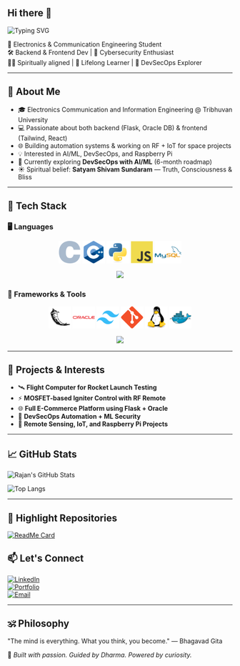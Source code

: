 ## Hi there 👋

<!--
**rajan-sarkar/rajan-sarkar** is a ✨ _special_ ✨ repository because its `README.md` (this file) appears on your GitHub profile.

Here are some ideas to get you started:

- 🔭 I’m currently working on ...
- 🌱 I’m currently learning ...
- 👯 I’m looking to collaborate on ...
- 🤔 I’m looking for help with ...
- 💬 Ask me about ...
- 📫 How to reach me: ...
- 😄 Pronouns: ...
- ⚡ Fun fact: ...
-->
![Typing SVG](https://readme-typing-svg.demolab.com/?lines=🔱+NAMASTE🙏+I’m+Rajan+Pandey;Full+Stack+Dev+⚙️+||+Cybersecurity+Explorer+🔐;Engineering+the+Future+with+Code+%26+Consciousness+🧘‍♂️✨&center=true&width=1000&height=70&color=00FFFF&vCenter=true&size=25&duration=1000&pause=500)



🚀 Electronics & Communication Engineering Student  
🛠️ Backend & Frontend Dev | 🔐 Cybersecurity Enthusiast  
🧘‍♂️ Spiritually aligned | 🧠 Lifelong Learner | 🧬 DevSecOps Explorer  


---

## 🧩 About Me

- 🎓 Electronics Communication and Information Engineering @ Tribhuvan University  
- 💻 Passionate about both backend (Flask, Oracle DB) & frontend (Tailwind, React)
- 🌐 Building automation systems & working on RF + IoT for space projects  
- 💡 Interested in AI/ML, DevSecOps, and Raspberry Pi  
- 🔭 Currently exploring **DevSecOps with AI/ML** (6-month roadmap)  
- ☀️ Spiritual belief: **Satyam Shivam Sundaram** — Truth, Consciousness & Bliss

---

## 🧠 Tech Stack

### 🖥️ Languages

<p align="center">
  <img src="https://raw.githubusercontent.com/devicons/devicon/master/icons/c/c-original.svg" alt="C" width="50" height="50"/>
  <img src="https://raw.githubusercontent.com/devicons/devicon/master/icons/cplusplus/cplusplus-original.svg" alt="C++" width="50" height="50"/>
  <img src="https://raw.githubusercontent.com/devicons/devicon/master/icons/python/python-original.svg" alt="Python" width="50" height="50"/>
  <img src="https://raw.githubusercontent.com/devicons/devicon/master/icons/javascript/javascript-original.svg" alt="JavaScript" width="50" height="50"/>
  <img src="https://raw.githubusercontent.com/devicons/devicon/master/icons/mysql/mysql-original-wordmark.svg" alt="SQL" width="60" height="50"/>
</p>

<p align="center">
  <img src="https://readme-typing-svg.demolab.com/?lines=C+💻;C+++🧠;Python+🐍;JavaScript+✨;SQL+📊&center=true&width=500&height=40&color=0F9D58&vCenter=true&size=20&duration=1000&pause=500" />
</p>


### 🧰 Frameworks & Tools

<p align="center">
  <img src="https://raw.githubusercontent.com/devicons/devicon/master/icons/flask/flask-original.svg" alt="Flask" width="50" height="50"/>
  <img src="https://raw.githubusercontent.com/devicons/devicon/master/icons/oracle/oracle-original.svg" alt="Oracle" width="50" height="50"/>
  <img src="https://raw.githubusercontent.com/devicons/devicon/master/icons/tailwindcss/tailwindcss-plain.svg" alt="Tailwind CSS" width="50" height="50"/>
  <img src="https://raw.githubusercontent.com/devicons/devicon/master/icons/git/git-original.svg" alt="Git" width="50" height="50"/>
  <img src="https://raw.githubusercontent.com/devicons/devicon/master/icons/linux/linux-original.svg" alt="Linux" width="50" height="50"/>
  <img src="https://raw.githubusercontent.com/devicons/devicon/master/icons/docker/docker-original.svg" alt="Docker" width="50" height="50"/>
</p>

<p align="center">
  <img src="https://readme-typing-svg.demolab.com/?lines=Flask+🌐;Oracle+🛢️;Tailwind+CSS+🎨;Git+🔧;Linux+🐧;Docker+🐳&center=true&width=500&height=40&color=F97316&vCenter=true&size=20&duration=1000&pause=500" />
</p>


---

## 🔭 Projects & Interests

- 🛰️ **Flight Computer for Rocket Launch Testing**
- ⚡ **MOSFET-based Igniter Control with RF Remote**
- 🌐 **Full E-Commerce Platform using Flask + Oracle**
- 🧪 **DevSecOps Automation + ML Security**
- 📡 **Remote Sensing, IoT, and Raspberry Pi Projects**

---

## 📈 GitHub Stats

![Rajan's GitHub Stats](https://github-readme-stats.vercel.app/api?username=rajan-sarkar&show_icons=true&theme=radical)

![Top Langs](https://github-readme-stats.vercel.app/api/top-langs/?username=rajan-sarkar&layout=compact&theme=radical)



---

## 📌 Highlight Repositories

[![ReadMe Card](https://github-readme-stats.vercel.app/api/pin/?username=rajan-sarkar&repo=credit_card_detction_ml )](https://github.com/rajan-sarkar/credit_card_detction_ml )



## 📫 Let's Connect

[![LinkedIn](https://img.shields.io/badge/-LinkedIn-blue?style=flat&logo=linkedin)](https://www.linkedin.com/in/rajan-pandey-145802201/)  
[![Portfolio](https://img.shields.io/badge/-My_Portfolio-000?style=flat&logo=github)](https://your-portfolio-link.com)  
[![Email](https://img.shields.io/badge/-Email-D14836?style=flat&logo=gmail&logoColor=white)](mailto:rajanpandey492222@gmail.com)

---

## 🕉️ Philosophy

 "The mind is everything. What you think, you become." — Bhagavad Gita  






🌟 *Built with passion. Guided by Dharma. Powered by curiosity.*





